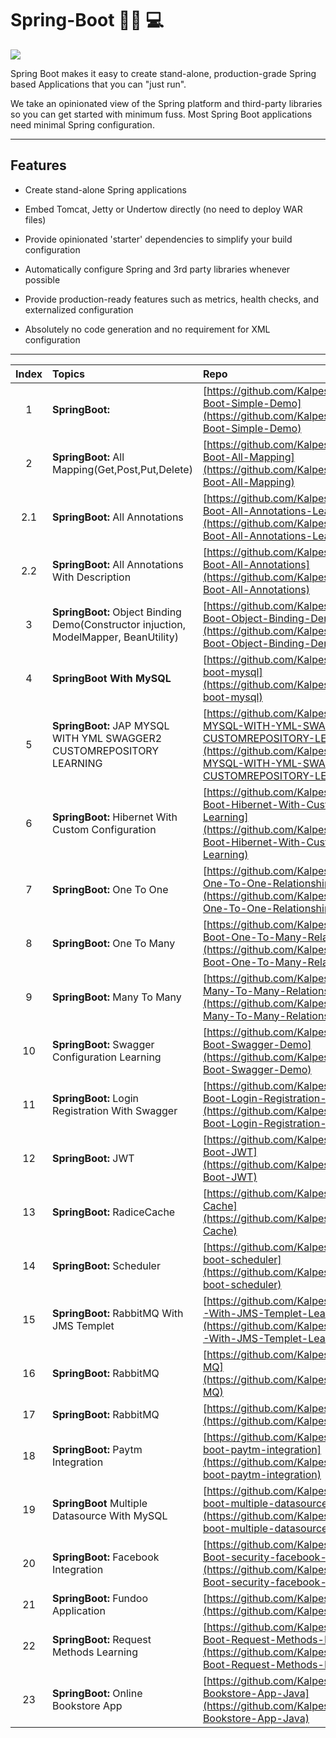 # Spring-Boot :man_technologist:	:computer:

![](https://user-images.githubusercontent.com/25608527/98764028-f2616080-2400-11eb-8200-e78796853c55.jpeg)

Spring Boot makes it easy to create stand-alone, production-grade Spring based Applications that you can "just run".

We take an opinionated view of the Spring platform and third-party libraries so you can get started with minimum fuss. Most Spring Boot applications need minimal Spring configuration.

---

## Features

- Create stand-alone Spring applications

- Embed Tomcat, Jetty or Undertow directly (no need to deploy WAR files)

- Provide opinionated 'starter' dependencies to simplify your build configuration

- Automatically configure Spring and 3rd party libraries whenever possible

- Provide production-ready features such as metrics, health checks, and externalized configuration

- Absolutely no code generation and no requirement for XML configuration

---

| Index | Topics | Repo |
| :-------------: | :------------- |:-------------| 
| 1 | **SpringBoot:** | [https://github.com/Kalpesh14m/Spring-Boot-Simple-Demo](https://github.com/Kalpesh14m/Spring-Boot-Simple-Demo) |
| 2 | **SpringBoot:** All Mapping(Get,Post,Put,Delete) | [https://github.com/Kalpesh14m/Spring-Boot-All-Mapping](https://github.com/Kalpesh14m/Spring-Boot-All-Mapping) |
| 2.1 | **SpringBoot:** All Annotations | [https://github.com/Kalpesh14m/Spring-Boot-All-Annotations-Learning](https://github.com/Kalpesh14m/Spring-Boot-All-Annotations-Learning) |
| 2.2 | **SpringBoot:** All Annotations With Description | [https://github.com/Kalpesh14m/Spring-Boot-All-Annotations](https://github.com/Kalpesh14m/Spring-Boot-All-Annotations) |
| 3 | **SpringBoot:** Object Binding Demo(Constructor injuction, ModelMapper, BeanUtility) | [https://github.com/Kalpesh14m/Spring-Boot-Object-Binding-Demo](https://github.com/Kalpesh14m/Spring-Boot-Object-Binding-Demo) |
| 4 | **SpringBoot With MySQL** | [https://github.com/Kalpesh14m/Spring-boot-mysql](https://github.com/Kalpesh14m/Spring-boot-mysql) |
| 5 | **SpringBoot:** JAP MYSQL WITH YML SWAGGER2 CUSTOMREPOSITORY LEARNING | [https://github.com/Kalpesh14m/JAP-MYSQL-WITH-YML-SWAGGER2-CUSTOMREPOSITORY-LEARNING](https://github.com/Kalpesh14m/JAP-MYSQL-WITH-YML-SWAGGER2-CUSTOMREPOSITORY-LEARNING) |
| 6 | **SpringBoot:** Hibernet With Custom Configuration | [https://github.com/Kalpesh14m/Spring-Boot-Hibernet-With-Custom-Config-Learning](https://github.com/Kalpesh14m/Spring-Boot-Hibernet-With-Custom-Config-Learning) |
| 7 | **SpringBoot:** One To One | [https://github.com/Kalpesh14m/SringBoot-One-To-One-Relationship](https://github.com/Kalpesh14m/SringBoot-One-To-One-Relationship) |
| 8 | **SpringBoot:** One To Many | [https://github.com/Kalpesh14m/Spring-Boot-One-To-Many-Relationship](https://github.com/Kalpesh14m/Spring-Boot-One-To-Many-Relationship) |
| 9 | **SpringBoot:** Many To Many | [https://github.com/Kalpesh14m/SringBoot-Many-To-Many-Relationship](https://github.com/Kalpesh14m/SringBoot-Many-To-Many-Relationship) |
| 10 | **SpringBoot:** Swagger Configuration Learning | [https://github.com/Kalpesh14m/Spring-Boot-Swagger-Demo](https://github.com/Kalpesh14m/Spring-Boot-Swagger-Demo) |
| 11 | **SpringBoot:** Login Registration With Swagger | [https://github.com/Kalpesh14m/Spring-Boot-Login-Registration-With-Swagger](https://github.com/Kalpesh14m/Spring-Boot-Login-Registration-With-Swagger) |
| 12 | **SpringBoot:** JWT | [https://github.com/Kalpesh14m/Spring-Boot-JWT](https://github.com/Kalpesh14m/Spring-Boot-JWT) |
| 13 | **SpringBoot:** RadiceCache | [https://github.com/Kalpesh14m/Radice-Cache](https://github.com/Kalpesh14m/Radice-Cache) |
| 14 | **SpringBoot:** Scheduler | [https://github.com/Kalpesh14m/spring-boot-scheduler](https://github.com/Kalpesh14m/spring-boot-scheduler) |
| 15 | **SpringBoot:** RabbitMQ With JMS Templet | [https://github.com/Kalpesh14m/RabbitMQ-With-JMS-Templet-Learning](https://github.com/Kalpesh14m/RabbitMQ-With-JMS-Templet-Learning) |
| 16 | **SpringBoot:** RabbitMQ | [https://github.com/Kalpesh14m/Rabbit-MQ](https://github.com/Kalpesh14m/Rabbit-MQ) |
| 17 | **SpringBoot:** RabbitMQ | [https://github.com/Kalpesh14m/RabbitMQ](https://github.com/Kalpesh14m/RabbitMQ) |
| 18 | **SpringBoot:** Paytm Integration | [https://github.com/Kalpesh14m/spring-boot-paytm-integration](https://github.com/Kalpesh14m/spring-boot-paytm-integration) |
| 19 | **SpringBoot** Multiple Datasource With MySQL | [https://github.com/Kalpesh14m/spring-boot-multiple-datasource](https://github.com/Kalpesh14m/spring-boot-multiple-datasource) |
| 20 | **SpringBoot:** Facebook Integration | [https://github.com/Kalpesh14m/Spring-Boot-security-facebook-example](https://github.com/Kalpesh14m/Spring-Boot-security-facebook-example) |
| 21 | **SpringBoot:** Fundoo Application | [https://github.com/Kalpesh14m/Fundoo](https://github.com/Kalpesh14m/Fundoo) |
| 22 | **SpringBoot:** Request Methods Learning | [https://github.com/Kalpesh14m/Spring-Boot-Request-Methods-Learning](https://github.com/Kalpesh14m/Spring-Boot-Request-Methods-Learning) |
| 23 | **SpringBoot:** Online Bookstore App | [https://github.com/Kalpesh14m/Online-Bookstore-App-Java](https://github.com/Kalpesh14m/Online-Bookstore-App-Java) |
